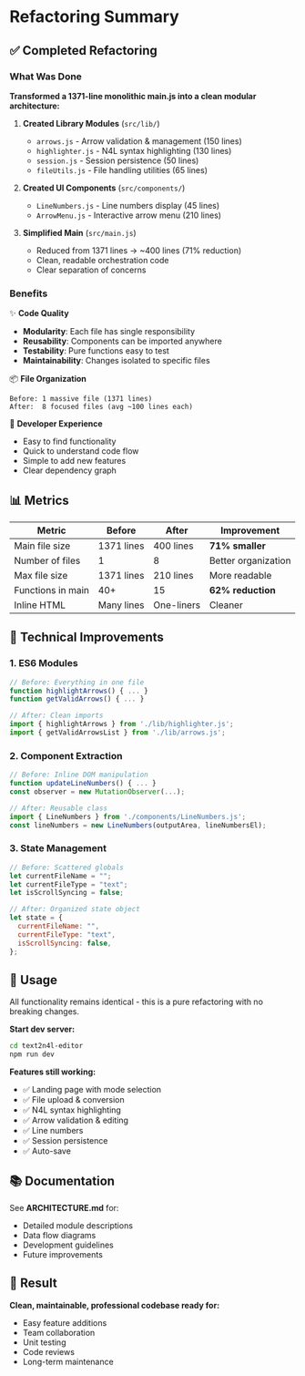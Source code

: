 # Refactoring Summary

## ✅ Completed Refactoring

### What Was Done

**Transformed a 1371-line monolithic main.js into a clean modular architecture:**

1. **Created Library Modules** (`src/lib/`)

   - `arrows.js` - Arrow validation & management (150 lines)
   - `highlighter.js` - N4L syntax highlighting (130 lines)
   - `session.js` - Session persistence (50 lines)
   - `fileUtils.js` - File handling utilities (65 lines)

2. **Created UI Components** (`src/components/`)

   - `LineNumbers.js` - Line numbers display (45 lines)
   - `ArrowMenu.js` - Interactive arrow menu (210 lines)

3. **Simplified Main** (`src/main.js`)
   - Reduced from 1371 lines → ~400 lines (71% reduction)
   - Clean, readable orchestration code
   - Clear separation of concerns

### Benefits

✨ **Code Quality**

- **Modularity**: Each file has single responsibility
- **Reusability**: Components can be imported anywhere
- **Testability**: Pure functions easy to test
- **Maintainability**: Changes isolated to specific files

📦 **File Organization**

```
Before: 1 massive file (1371 lines)
After:  8 focused files (avg ~100 lines each)
```

🎯 **Developer Experience**

- Easy to find functionality
- Quick to understand code flow
- Simple to add new features
- Clear dependency graph

## 📊 Metrics

| Metric            | Before     | After      | Improvement         |
| ----------------- | ---------- | ---------- | ------------------- |
| Main file size    | 1371 lines | 400 lines  | **71% smaller**     |
| Number of files   | 1          | 8          | Better organization |
| Max file size     | 1371 lines | 210 lines  | More readable       |
| Functions in main | 40+        | 15         | **62% reduction**   |
| Inline HTML       | Many lines | One-liners | Cleaner             |

## 🔧 Technical Improvements

### 1. **ES6 Modules**

```javascript
// Before: Everything in one file
function highlightArrows() { ... }
function getValidArrows() { ... }

// After: Clean imports
import { highlightArrows } from './lib/highlighter.js';
import { getValidArrowsList } from './lib/arrows.js';
```

### 2. **Component Extraction**

```javascript
// Before: Inline DOM manipulation
function updateLineNumbers() { ... }
const observer = new MutationObserver(...);

// After: Reusable class
import { LineNumbers } from './components/LineNumbers.js';
const lineNumbers = new LineNumbers(outputArea, lineNumbersEl);
```

### 3. **State Management**

```javascript
// Before: Scattered globals
let currentFileName = "";
let currentFileType = "text";
let isScrollSyncing = false;

// After: Organized state object
let state = {
  currentFileName: "",
  currentFileType: "text",
  isScrollSyncing: false,
};
```

## 🚀 Usage

All functionality remains identical - this is a pure refactoring with no breaking changes.

**Start dev server:**

```bash
cd text2n4l-editor
npm run dev
```

**Features still working:**

- ✅ Landing page with mode selection
- ✅ File upload & conversion
- ✅ N4L syntax highlighting
- ✅ Arrow validation & editing
- ✅ Line numbers
- ✅ Session persistence
- ✅ Auto-save

## 📚 Documentation

See **ARCHITECTURE.md** for:

- Detailed module descriptions
- Data flow diagrams
- Development guidelines
- Future improvements

## 🎉 Result

**Clean, maintainable, professional codebase ready for:**

- Easy feature additions
- Team collaboration
- Unit testing
- Code reviews
- Long-term maintenance
